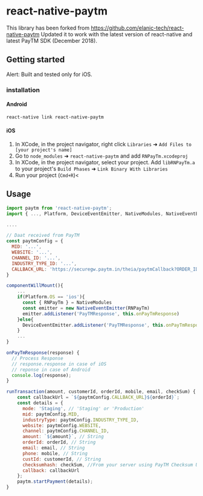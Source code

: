 
# react-native-paytm
This library has been forked from https://github.com/elanic-tech/react-native-paytm
Updated it to work with the latest version of react-native and latest PayTM SDK (December 2018). 
## Getting started

Alert: Built and tested only for iOS.

### installation

#### Android
````bash
react-native link react-native-paytm
````

#### iOS

1. In XCode, in the project navigator, right click `Libraries` ➜ `Add Files to [your project's name]`
2. Go to `node_modules` ➜ `react-native-paytm` and add `RNPayTm.xcodeproj`
3. In XCode, in the project navigator, select your project. Add `libRNPayTm.a` to your project's `Build Phases` ➜ `Link Binary With Libraries`
4. Run your project (`Cmd+R`)<
      

## Usage
```javascript
import paytm from 'react-native-paytm';
import { ..., Platform, DeviceEventEmitter, NativeModules, NativeEventEmitter, ... } from 'react-native';

....

// Daat received from PayTM
const paytmConfig = {
  MID: '...',
  WEBSITE: '...',
  CHANNEL_ID: '...',
  INDUSTRY_TYPE_ID: '...',
  CALLBACK_URL: 'https://securegw.paytm.in/theia/paytmCallback?ORDER_ID='
}

componentWillMount(){
    ...
	if(Platform.OS == 'ios'){
      const { RNPayTm } = NativeModules
      const emitter = new NativeEventEmitter(RNPayTm)
      emitter.addListener('PayTMResponse', this.onPayTmResponse)
    }else{
      DeviceEventEmitter.addListener('PayTMResponse', this.onPayTmResponse)
    }
    ...
}

onPayTmResponse(response) {
  // Process Response
  // response.response in case of iOS
  // reponse in case of Android
  console.log(response);
}

runTransaction(amount, customerId, orderId, mobile, email, checkSum) {
    const callbackUrl = `${paytmConfig.CALLBACK_URL}${orderId}`;
    const details = {
      mode: 'Staging', // 'Staging' or 'Production'
      mid: paytmConfig.MID,
      industryType: paytmConfig.INDUSTRY_TYPE_ID,
      website: paytmConfig.WEBSITE,
      channel: paytmConfig.CHANNEL_ID,
      amount: `${amount}`, // String
      orderId: orderId, // String
      email: email, // String
      phone: mobile, // String
      custId: customerId, // String
      checksumhash: checkSum, //From your server using PayTM Checksum Utility 
      callback: callbackUrl
    };
    paytm.startPayment(details);
}
```
  
